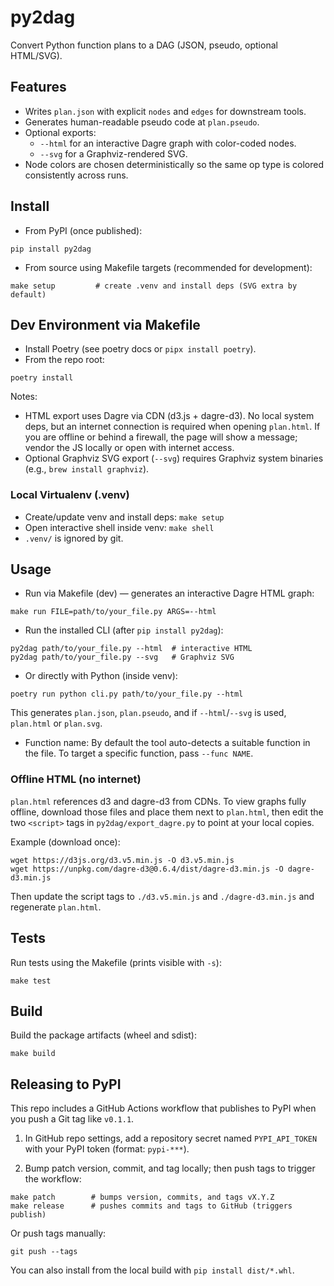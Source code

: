# py2dag
Convert Python function plans to a DAG (JSON, pseudo, optional HTML/SVG).

## Features

- Writes `plan.json` with explicit `nodes` and `edges` for downstream tools.
- Generates human-readable pseudo code at `plan.pseudo`.
- Optional exports:
  - `--html` for an interactive Dagre graph with color-coded nodes.
  - `--svg` for a Graphviz-rendered SVG.
- Node colors are chosen deterministically so the same op type is colored consistently across runs.

## Install

- From PyPI (once published):

```
pip install py2dag
```

- From source using Makefile targets (recommended for development):

```
make setup         # create .venv and install deps (SVG extra by default)
```

## Dev Environment via Makefile

- Install Poetry (see poetry docs or `pipx install poetry`).
- From the repo root:

```
poetry install
```

Notes:
- HTML export uses Dagre via CDN (d3.js + dagre-d3). No local system deps, but an internet connection is required when opening `plan.html`. If you are offline or behind a firewall, the page will show a message; vendor the JS locally or open with internet access.
- Optional Graphviz SVG export (`--svg`) requires Graphviz system binaries (e.g., `brew install graphviz`).

### Local Virtualenv (.venv)

- Create/update venv and install deps: `make setup`
- Open interactive shell inside venv: `make shell`
- `.venv/` is ignored by git.

## Usage

- Run via Makefile (dev) — generates an interactive Dagre HTML graph:

```
make run FILE=path/to/your_file.py ARGS=--html
```

- Run the installed CLI (after `pip install py2dag`):

```
py2dag path/to/your_file.py --html  # interactive HTML
py2dag path/to/your_file.py --svg   # Graphviz SVG
```

- Or directly with Python (inside venv):

```
poetry run python cli.py path/to/your_file.py --html
```

This generates `plan.json`, `plan.pseudo`, and if `--html`/`--svg` is used, `plan.html` or `plan.svg`.

- Function name: By default the tool auto-detects a suitable function in the file. To target a specific function, pass `--func NAME`.

### Offline HTML (no internet)

`plan.html` references d3 and dagre-d3 from CDNs. To view graphs fully offline, download those files and place them next to `plan.html`, then edit the two `<script>` tags in `py2dag/export_dagre.py` to point at your local copies.

Example (download once):

```
wget https://d3js.org/d3.v5.min.js -O d3.v5.min.js
wget https://unpkg.com/dagre-d3@0.6.4/dist/dagre-d3.min.js -O dagre-d3.min.js
```

Then update the script tags to `./d3.v5.min.js` and `./dagre-d3.min.js` and regenerate `plan.html`.

## Tests

Run tests using the Makefile (prints visible with `-s`):

```
make test
```

## Build

Build the package artifacts (wheel and sdist):

```
make build
```

## Releasing to PyPI

This repo includes a GitHub Actions workflow that publishes to PyPI when you push a Git tag like `v0.1.1`.

1) In GitHub repo settings, add a repository secret named `PYPI_API_TOKEN` with your PyPI token (format: `pypi-***`).

2) Bump patch version, commit, and tag locally; then push tags to trigger the workflow:

```
make patch        # bumps version, commits, and tags vX.Y.Z
make release      # pushes commits and tags to GitHub (triggers publish)
```

Or push tags manually:

```
git push --tags
```

You can also install from the local build with `pip install dist/*.whl`.
